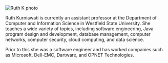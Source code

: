 ![Ruth K photo](https://rkportfolio.s3.amazonaws.com/rk-profile-2023-cross-strokes.jpg)

Ruth Kurniawati is currently an assistant professor at the Department of Computer and Information Science in Westfield State University. She teaches a wide variety of topics, including software engineering, Java program design and development, database management, computer networks, computer security, cloud computing, and data science.

Prior to this she was a software engineer and has worked companies such as Microsoft, Dell-EMC, Dartware, and OPNET Technologies.
